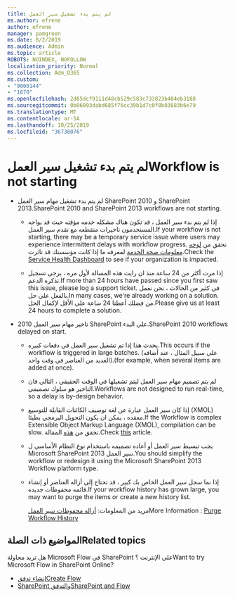 ```yaml
---
title: لم يتم بدء تشغيل سير العمل
ms.author: efrene
author: efrene
manager: pamgreen
ms.date: 8/2/2019
ms.audience: Admin
ms.topic: article
ROBOTS: NOINDEX, NOFOLLOW
localization_priority: Normal
ms.collection: Adm_O365
ms.custom:
- "9000144"
- "1670"
ms.openlocfilehash: 2d85dcf9111d48cb529c583c733823b404eb3188
ms.sourcegitcommit: 0b06093dabd685f76cc39b1d7c0f8b03883b6e79
ms.translationtype: MT
ms.contentlocale: ar-SA
ms.lasthandoff: 10/25/2019
ms.locfileid: "36738076"
---
```

# <a name="workflow-is-not-starting"></a><span data-ttu-id="68214-102">لم يتم بدء تشغيل سير العمل</span><span class="sxs-lookup"><span data-stu-id="68214-102">Workflow is not starting</span></span>

- <span data-ttu-id="68214-103">لم يتم بدء تشغيل مهام سير العمل SharePoint 2010 و SharePoint 2013.</span><span class="sxs-lookup"><span data-stu-id="68214-103">SharePoint 2010 and SharePoint 2013 workflows are not starting.</span></span>

    - <span data-ttu-id="68214-104">إذا لم يتم بدء سير العمل ، قد تكون هناك مشكله خدمه مؤقته حيث قد يواجه المستخدمون تاخيرات متقطعه مع تقدم سير العمل.</span><span class="sxs-lookup"><span data-stu-id="68214-104">If your workflow is not starting, there may be a temporary service issue where users may experience intermittent delays with workflow progress.</span></span> <span data-ttu-id="68214-105">تحقق من [لوحه معلومات صحة الخدمة](https:/admin.microsoft.com/AdminPortal/Home#/servicehealth) لمعرفه ما إذا كانت مؤسستك قد تاثرت.</span><span class="sxs-lookup"><span data-stu-id="68214-105">Check the [Service Health Dashboard](https:/admin.microsoft.com/AdminPortal/Home#/servicehealth) to see if your organization is impacted.</span></span>

    - <span data-ttu-id="68214-106">إذا مرت أكثر من 24 ساعة منذ ان رايت هذه المسالة لأول مره ، يرجى تسجيل تذكره الدعم.</span><span class="sxs-lookup"><span data-stu-id="68214-106">If more than 24 hours have passed since you first saw this issue, please log a support ticket.</span></span> <span data-ttu-id="68214-107">في كثير من الحالات ، نحن نعمل بالفعل علي حل.</span><span class="sxs-lookup"><span data-stu-id="68214-107">In many cases, we're already working on a solution.</span></span> <span data-ttu-id="68214-108">من فضلك أعطنا 24 ساعة علي الأقل لإكمال الحل.</span><span class="sxs-lookup"><span data-stu-id="68214-108">Please give us at least 24 hours to complete a solution.</span></span>

- <span data-ttu-id="68214-109">تاخير مهام سير العمل 2010 SharePoint علي البدء.</span><span class="sxs-lookup"><span data-stu-id="68214-109">SharePoint 2010 workflows delayed on start.</span></span>

    - <span data-ttu-id="68214-110">يحدث هذا إذا تم تشغيل سير العمل في دفعات كبيره.</span><span class="sxs-lookup"><span data-stu-id="68214-110">This occurs if the workflow is triggered in large batches.</span></span> <span data-ttu-id="68214-111">(علي سبيل المثال ، عند أضافه العديد من العناصر في وقت واحد).</span><span class="sxs-lookup"><span data-stu-id="68214-111">(for example, when several items are added at once).</span></span>

    - <span data-ttu-id="68214-112">لم يتم تصميم مهام سير العمل ليتم تشغيلها في الوقت الحقيقي ، التالي فان التاخير هو سلوك تصميمي.</span><span class="sxs-lookup"><span data-stu-id="68214-112">Workflows are not designed to run real-time, so a delay is by-design behavior.</span></span>

   -  <span data-ttu-id="68214-113">إذا كان سير العمل عبارة عن لغة توصيف الكائنات القابلة للتوسيع (XMOL) معقده ، يمكن ان يكون التحويل البرمجي بطيئا.</span><span class="sxs-lookup"><span data-stu-id="68214-113">If the Workflow is complex Extensible Object Markup Language (XMOL), compilation can be slow.</span></span> <span data-ttu-id="68214-114">تحقق من [هذه](https://support.microsoft.com//kb/3043697) المقالة.</span><span class="sxs-lookup"><span data-stu-id="68214-114">Check [this](https://support.microsoft.com//kb/3043697) article.</span></span>

    - <span data-ttu-id="68214-115">يجب تبسيط سير العمل أو أعاده تصميمه باستخدام نوع النظام الأساسي ل Microsoft SharePoint 2013 سير العمل.</span><span class="sxs-lookup"><span data-stu-id="68214-115">You should simplify the workflow or redesign it using the Microsoft SharePoint 2013 Workflow platform type.</span></span>

    - <span data-ttu-id="68214-116">إذا نما سجل سير العمل الخاص بك كبير ، قد تحتاج إلى أزاله العناصر أو إنشاء قائمه محفوظات جديده.</span><span class="sxs-lookup"><span data-stu-id="68214-116">If your workflow history has grown large, you may want to purge the items or create a new history list.</span></span>

        <span data-ttu-id="68214-117">مزيد من المعلومات: [أزاله محفوظات سير العمل](https://blogs.technet.microsoft.com/marj/2015/08/07/sharepoint-2010-workflows-best-practice-purge-workflow-history-list-items/)</span><span class="sxs-lookup"><span data-stu-id="68214-117">More Information : [Purge Workflow History](https://blogs.technet.microsoft.com/marj/2015/08/07/sharepoint-2010-workflows-best-practice-purge-workflow-history-list-items/)</span></span>


## <a name="related-topics"></a><span data-ttu-id="68214-118">المواضيع ذات الصلة</span><span class="sxs-lookup"><span data-stu-id="68214-118">Related topics</span></span>
<span data-ttu-id="68214-119">هل تريد محاولة Microsoft Flow في SharePoint علي الإنترنت ؟</span><span class="sxs-lookup"><span data-stu-id="68214-119">Want to try Microsoft Flow in SharePoint Online?</span></span>
- [<span data-ttu-id="68214-120">إنشاء تدفق</span><span class="sxs-lookup"><span data-stu-id="68214-120">Create Flow</span></span>](https://support.office.com/article/Create-a-flow-for-a-list-or-library-in-SharePoint-Online-or-OneDrive-for-Business-a9c3e03b-0654-46af-a254-20252e580d01) 
- [<span data-ttu-id="68214-121">SharePoint والتدفق</span><span class="sxs-lookup"><span data-stu-id="68214-121">SharePoint and Flow</span></span>](https://flow.microsoft.com/blog/sharepoint-and-flow/) 


